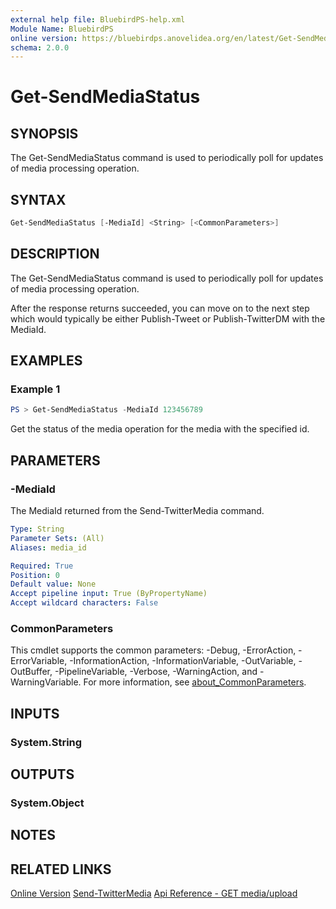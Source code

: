 ```yaml
---
external help file: BluebirdPS-help.xml
Module Name: BluebirdPS
online version: https://bluebirdps.anovelidea.org/en/latest/Get-SendMediaStatus
schema: 2.0.0
---
```


# Get-SendMediaStatus

## SYNOPSIS

The Get-SendMediaStatus command is used to periodically poll for updates of media processing operation.

## SYNTAX

```powershell
Get-SendMediaStatus [-MediaId] <String> [<CommonParameters>]
```

## DESCRIPTION

The Get-SendMediaStatus command is used to periodically poll for updates of media processing operation.

After the response returns succeeded, you can move on to the next step which would typically be either Publish-Tweet or Publish-TwitterDM with the MediaId.

## EXAMPLES

### Example 1

```powershell
PS > Get-SendMediaStatus -MediaId 123456789
```

Get the status of the media operation for the media with the specified id.

## PARAMETERS

### -MediaId

The MediaId returned from the Send-TwitterMedia command.

```yaml
Type: String
Parameter Sets: (All)
Aliases: media_id

Required: True
Position: 0
Default value: None
Accept pipeline input: True (ByPropertyName)
Accept wildcard characters: False
```

### CommonParameters

This cmdlet supports the common parameters: -Debug, -ErrorAction, -ErrorVariable, -InformationAction, -InformationVariable, -OutVariable, -OutBuffer, -PipelineVariable, -Verbose, -WarningAction, and -WarningVariable. For more information, see [about_CommonParameters](http://go.microsoft.com/fwlink/?LinkID=113216).

## INPUTS

### System.String

## OUTPUTS

### System.Object

## NOTES

## RELATED LINKS

[Online Version](https://bluebirdps.anovelidea.org/en/latest/Get-SendMediaStatus)
[Send-TwitterMedia](https://bluebirdps.anovelidea.org/en/latest/Send-TwitterMedia)
[Api Reference - GET media/upload](https://developer.twitter.com/en/docs/twitter-api/v1/media/upload-media/api-reference/get-media-upload-status)
